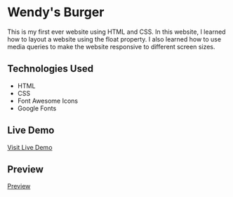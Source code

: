 # Wendy's Burger

This is my first ever website using HTML and CSS.
In this website, I learned how to layout a website using the float property.
I also learned how to use media queries to make the website responsive to different screen sizes.

## Technologies Used

-   HTML
-   CSS
-   Font Awesome Icons
-   Google Fonts

## Live Demo

[Visit Live Demo](https://vinceybanez5521.github.io/wendys-burger-repo.github.io/)

## Preview

[Preview](images/preview.PNG)
